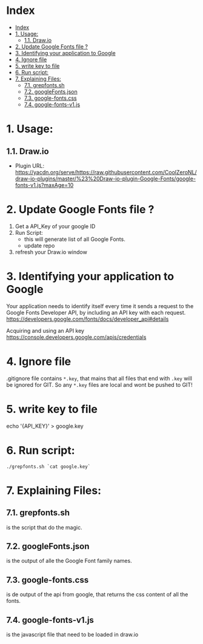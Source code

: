 # Index

<!-- TOC -->

- [Index](#index)
- [1. Usage:](#1-usage)
    - [1.1. Draw.io](#11-drawio)
- [2. Update Google Fonts file ?](#2-update-google-fonts-file-)
- [3. Identifying your application to Google](#3-identifying-your-application-to-google)
- [4. Ignore file](#4-ignore-file)
- [5. write key to file](#5-write-key-to-file)
- [6. Run script:](#6-run-script)
- [7. Explaining Files:](#7-explaining-files)
    - [7.1. grepfonts.sh](#71-grepfontssh)
    - [7.2. googleFonts.json](#72-googlefontsjson)
    - [7.3. google-fonts.css](#73-google-fontscss)
    - [7.4. google-fonts-v1.js](#74-google-fonts-v1js)

<!-- /TOC -->

# 1. Usage:

## 1.1. Draw.io 
- Plugin URL: https://yacdn.org/serve/https://raw.githubusercontent.com/CoolZeroNL/draw-io-plugins/master/%23%20Draw-io-plugin-Google-Fonts/google-fonts-v1.js?maxAge=10

# 2. Update Google Fonts file ?

1. Get a API_Key of your google ID
2. Run Script:
    - this will generate list of all Google Fonts.
    - update repo
3. refresh your Draw.io window


# 3. Identifying your application to Google
Your application needs to identify itself every time it sends a request to the Google Fonts Developer API, by including an API key with each request.
https://developers.google.com/fonts/docs/developer_api#details

Acquiring and using an API key
https://console.developers.google.com/apis/credentials

# 4. Ignore file
.gitignore file contains `*.key`, that mains that all files that end with `.key` will be ignored for GIT. So any `*.key` files are local and wont be pushed to GIT!

# 5. write key to file
echo '{API_KEY}' > google.key

# 6. Run script:
```
./grepfonts.sh `cat google.key`
```


# 7. Explaining Files:

## 7.1. grepfonts.sh
is the script that do the magic.

## 7.2. googleFonts.json
is the output of alle the Google Font family names.

## 7.3. google-fonts.css
is de output of the api from google, that returns the css content of all the fonts.

## 7.4. google-fonts-v1.js
is the javascript file that need to be loaded in draw.io